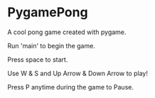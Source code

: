 # PygamePong
A cool pong game created with pygame. 

Run 'main' to begin the game.

Press space to start.

Use W & S and Up Arrow & Down Arrow to play!

Press P anytime during the game to Pause.